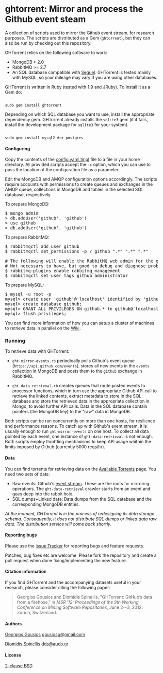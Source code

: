 ghtorrent: Mirror and process the Github event steam
=========================================================

A collection of scripts used to mirror the Github event stream, for 
research purposes. The scripts are distributed as a Gem (`ghtorrent`),
but they can also be run by checking out this repository.

GHTorrent relies on the following software to work:

* MongoDB > 2.0
* RabbitMQ >= 2.7
* An SQL database compatible with [Sequel](http://sequel.rubyforge.org/rdoc/files/doc/opening_databases_rdoc.html). 
GHTorrent is tested mainly with MySQL, so your mileage may vary if you are using other databases.

GHTorrent is written in Ruby (tested with 1.9 and JRuby). To install 
it as a Gem do:

<code>
sudo gem install ghtorrent 
</code>

Depending on which SQL database you want to use, install the appropriate
dependency gem. GHTorrent already installs the `sqlite3` gem (if it fails,
install the development package for `sqlite3` for your system).

<code>
sudo gem install mysql2 #or postgres
</code>

#### Configuring

Copy the contents of the 
[config.yaml.tmpl](https://github.com/gousiosg/github-mirror/blob/master/config.yaml.tmpl)
file to a file in your home directory. All provided scripts accept the `-c`
option, which you can use to pass the location of the configuration file as
a parameter.

Edit the MongoDB and AMQP configuration options accordingly. The scripts
require accounts with permissions to create queues and exchanges in the AMQP
queue, collections in MongoDB and tables in the selected SQL database,
respectively.

To prepare MongoDB:

<pre>
$ mongo admin
> db.addUser('github', 'github')
> use github
> db.addUser('github', 'github')
</pre>

To prepare RabbitMQ:

<pre>
$ rabbitmqctl add_user github
$ rabbitmqctl set_permissions -p / github ".*" ".*" ".*"

# The following will enable the RabbitMQ web admin for the github user
# Not necessary to have, but good to debug and diagnose problems
$ rabbitmq-plugins enable rabbitmq_management
$ rabbitmqctl set_user_tags github administrator
</pre>

To prepare MySQL:

<pre>
$ mysql -u root -p
mysql> create user 'github'@'localhost' identified by 'github';
mysql> create database github;
mysql> GRANT ALL PRIVILEGES ON github.* to github@'localhost';
mysql> flush privileges;
</pre>

You can find more information of how you can setup a cluster of machines
to retrieve data in parallel on the [Wiki](https://github.com/gousiosg/github-mirror/wiki/Setting-up-a-mirroring-cluster).

### Running

To retrieve data with GHTorrent: 

* `ght-mirror-events.rb` periodically polls Github's event
queue (`https://api.github.com/events`), stores all new events in the
`events` collection in MongoDB and posts them to the `github` exchange in
RabbitMQ.

* `ght-data_retrieval.rb` creates queues that route posted events to processor
functions, which in turn use the appropriate Github API call to retrieve the
linked contents, extract metadata to store in the SQL database and store the
retrieved data in the appropriate collection in Mongo, to avoid further API
calls. Data in the SQL database contain pointers (the MongoDB key) to the
"raw" data in MongoDB.

Both scripts can be run concurrently on more than one hosts, for resilience
and performance reasons. To catch up with Github's event stream, it is
usually enough to run `ght-mirror-events` on one host. To collect all data
pointed by each event, one instance of `ght-data-retrieval` is not enough.
Both scripts employ throttling mechanisms to keep API usage whithin the
limits imposed by Github (currently 5000 reqs/hr).

#### Data

You can find torrents for retrieving data on the 
[Available Torrents](https://github.com/gousiosg/github-mirror/wiki/Available-Torrents) page. You need two sets of data:

* Raw events: Github's [event stream](https://api.github.com/events). These
are the roots for mirroring operations. The `ght-data-retrieval` crawler starts
from an event and goes deep into the rabbit hole.
* SQL dumps+Linked data: Data dumps from the SQL database and the corresponding
MongoDB entities.


*At the moment, GHTorrent is in the process of redesigning its data storage
schema. Consequently, it does not distribute SQL dumps or linked data raw data.
The distribution service will come back shortly.*

#### Reporting bugs

Please use the [Issue
Tracker](https://github.com/gousiosg/github-mirror/issues) for reporting bugs
and feature requests.

Patches, bug fixes etc are welcome. Please fork the repository and create
a pull request when done fixing/implementing the new feature.

#### Citation information

If you find GHTorrent and the accompanying datasets useful in your research,
please consider citing the following paper:

> Georgios Gousios and Diomidis Spinellis, "GHTorrent: GitHub’s data from a firehose," in _MSR '12: Proceedings of the 9th Working Conference on Mining Software Repositories_, June 2-–3, 2012. Zurich, Switzerland.

#### Authors

[Georgios Gousios](http://istlab.dmst.aueb.gr/~george) <gousiosg@gmail.com>

[Diomidis Spinellis](http://www.dmst.aueb.gr/dds) <dds@aueb.gr>

#### License

[2-clause BSD](http://www.opensource.org/licenses/bsd-license.php)

